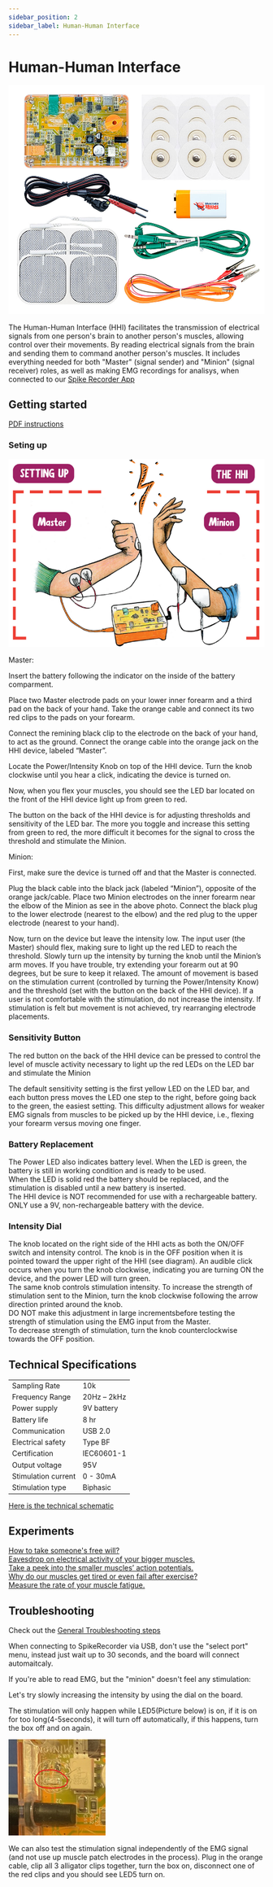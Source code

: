 ```yaml
---
sidebar_position: 2
sidebar_label: Human-Human Interface
---
```


# Human-Human Interface #

![image](./compose.jpg)

The Human-Human Interface (HHI) facilitates the transmission of electrical signals from one person's brain to another person's muscles, allowing control over their movements. By reading electrical signals from the brain and sending them to command another person's muscles. It includes everything needed for both "Master" (signal sender) and "Minion" (signal receiver) roles, as well as making EMG recordings for analisys, when connected to our [Spike Recorder App](../../Software/SpikeRecorder/)


## Getting started ##

[PDF instructions](./HHI_Insert.pdf)

### Seting up ###
![electrode setup](./GS1.png)

Master:

Insert the battery following the indicator on
the inside of the battery comparment.

Place two Master electrode pads on your lower inner forearm and a third pad on the back of your hand. Take the orange cable and connect its two red clips to the pads on your forearm.

Connect the remining black clip to the electrode on the back of your hand, to act as the ground. 
Connect the orange cable into the orange jack on the HHI device, labeled “Master”. 

Locate the Power/Intensity Knob on top of the HHI device. 
Turn the knob clockwise until you hear a click, indicating the device is turned on. 

Now, when you flex your muscles, you should see the LED bar located on the front of the HHI device light up from green to red.

The button on the back of the HHI device is for adjusting thresholds and sensitivity of the LED bar. The more you toggle and increase this setting from green to red, the more difficult it becomes for the signal to cross the threshold and stimulate the Minion.

Minion:

First, make sure the device is turned off and
that the Master is connected.

Plug the black cable into the black jack (labeled “Minion”), opposite of the orange jack/cable. 
Place two Minion electrodes on the inner forearm near the elbow of the Minion as see in the above photo. Connect the black plug to the lower electrode (nearest to the elbow) and the red plug to the upper electrode (nearest to your hand). 

Now, turn on the device but leave the intensity low. The input user (the Master) should flex, making sure to light up the red LED to reach the threshold. Slowly turn up the intensity by turning the knob until the Minion’s arm moves. If you have trouble, try extending your forearm out at 90
degrees, but be sure to keep it relaxed. The amount of movement is based on the stimulation current (controlled by turning the Power/Intensity Know) and the threshold (set with the button on the back of the HHI device). 
If a user is not comfortable with the stimulation, do not increase the intensity. If stimulation is felt but movement is not achieved, try rearranging electrode placements.

### Sensitivity Button ###

The red button on the back of the HHI device can be pressed to control the level of muscle activity necessary to light up the red LEDs on the LED bar and stimulate the Minion

The default sensitivity setting is the first yellow LED on the LED bar, and each button press moves the LED one step to the right, before going back to the green, the easiest setting. 
This difficulty adjustment allows for weaker EMG signals from muscles to be picked up by the HHI device, i.e., flexing your forearm versus moving one finger.

### Battery Replacement ###

The Power LED also indicates battery level. When the LED is green, the battery is still in working condition and is ready to be used.  
When the LED is solid red the battery should be replaced, and the stimulation is disabled until a new battery is inserted.   
The HHI device is NOT recommended for use with a rechargeable battery. ONLY use a 9V, non-rechargeable battery with the device.


### Intensity Dial ###

The knob located on the right side of the HHI acts as both the ON/OFF switch and intensity control. The knob is in the OFF position when it is pointed toward the upper right of the HHI (see diagram). An audible click occurs when you turn the knob clockwise, indicating you are turning ON the device, and the power LED will turn green.  
The same knob controls stimulation intensity. To increase the strength of stimulation sent to the Minion, turn the knob clockwise following the arrow direction printed around the knob.  
DO NOT make this adjustment in large incrementsbefore testing the strength of stimulation using the EMG input from the Master.  
To decrease strength of stimulation, turn the knob counterclockwise towards the OFF position.

## Technical Specifications ##

|||
|---|---|
|Sampling Rate |10k|
|Frequency Range |20Hz – 2kHz|
|Power supply |9V battery|
|Battery life |8 hr|
|Communication |USB 2.0|
|Electrical safety |Type BF|
|Certification 	|IEC60601-1|
|Output voltage |95V|
|Stimulation current |0 - 30mA|
|Stimulation type |Biphasic|

[Here is the technical schematic](https://backyardbrains.com/products/files/HHI2_Schematics_V1.01.pdf)

## Experiments ##

[How to take someone's free will?](https://backyardbrains.com/experiments/humanhumaninterface)\
[Eavesdrop on electrical activity of your bigger muscles.](https://backyardbrains.com/experiments/\muscleSpikerbox)\
[Take a peek into the smaller muscles’ action potentials.](https://backyardbrains.com/experiments/muscleactionpotential)\
[Why do our muscles get tired or even fail after exercise?](https://backyardbrains.com/experiments/fatigue)\
[Measure the rate of your muscle fatigue.](https://backyardbrains.com/experiments/rateoffatigue)


## Troubleshooting ##

Check out the [General Troubleshooting steps](../../index.md#troubleshooting)

When connecting to SpikeRecorder via USB, don't use the "select port" menu, instead just wait up to 30 seconds, and the board will connect automaitcaly.

If you're able to read EMG, but the "minion" doesn't feel any stimulation:

Let's try slowly increasing the intensity by using the dial on the board.

The stimulation will only happen while LED5(Picture below) is on, if it is on for too long(4-5seconds), it will turn off automatically, if this happens, turn the box off and on again. 

![LED5](LED5.png)

We can also test the stimulation signal independently of the EMG signal (and not use up muscle patch electrodes in the process).
Plug in the orange cable, clip all 3 alligator clips together, turn the box on, disconnect one of the red clips and you should see LED5 turn on.